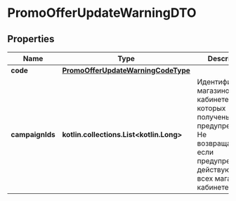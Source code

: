 
# PromoOfferUpdateWarningDTO

## Properties
| Name | Type | Description | Notes |
| ------------ | ------------- | ------------- | ------------- |
| **code** | [**PromoOfferUpdateWarningCodeType**](PromoOfferUpdateWarningCodeType.md) |  |  |
| **campaignIds** | **kotlin.collections.List&lt;kotlin.Long&gt;** | Идентификаторы магазинов в кабинете, для которых получены предупреждения.  Не возвращается, если предупреждения действуют для всех магазинов в кабинете.  |  [optional] |



